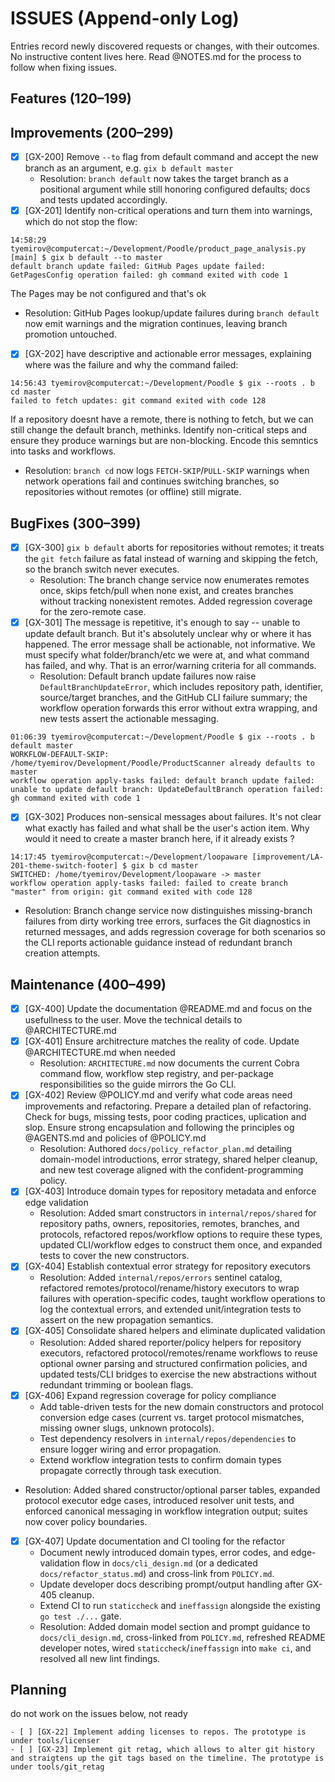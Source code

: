 # ISSUES (Append-only Log)

Entries record newly discovered requests or changes, with their outcomes. No instructive content lives here. Read @NOTES.md for the process to follow when fixing issues.

## Features (120–199)


## Improvements (200–299)

- [x] [GX-200] Remove `--to` flag from default command and accept the new branch as an argument, e.g. `gix b default master`
  - Resolution: `branch default` now takes the target branch as a positional argument while still honoring configured defaults; docs and tests updated accordingly.
- [x] [GX-201] Identify non-critical operations and turn them into warnings, which do not stop the flow:
```
14:58:29 tyemirov@computercat:~/Development/Poodle/product_page_analysis.py [main] $ gix b default --to master
default branch update failed: GitHub Pages update failed: GetPagesConfig operation failed: gh command exited with code 1
```
The Pages may be not configured and that's ok
- Resolution: GitHub Pages lookup/update failures during `branch default` now emit warnings and the migration continues, leaving branch promotion untouched.
- [x] [GX-202] have descriptive and actionable error messages, explaining where was the failure and why the command failed:
```
14:56:43 tyemirov@computercat:~/Development/Poodle $ gix --roots . b cd master
failed to fetch updates: git command exited with code 128
```
If a repository doesnt have a remote, there is nothing to fetch, but we can still change the default branch, methinks. Identify non-critical steps and ensure they produce warnings but are non-blocking. Encode this semntics into tasks and workflows.
- Resolution: `branch cd` now logs `FETCH-SKIP`/`PULL-SKIP` warnings when network operations fail and continues switching branches, so repositories without remotes (or offline) still migrate.

## BugFixes (300–399)

- [x] [GX-300] `gix b default` aborts for repositories without remotes; it treats the `git fetch` failure as fatal instead of warning and skipping the fetch, so the branch switch never executes.
  - Resolution: The branch change service now enumerates remotes once, skips fetch/pull when none exist, and creates branches without tracking nonexistent remotes. Added regression coverage for the zero-remote case.
- [x] [GX-301] The message is repetitive, it's enough to say -- unable to update default branch. But it's absolutely unclear why or where it has happened. The error message shall be actionable, not informative. We must specify what folder/branch/etc we were at, and what command has failed, and why. That is an error/warning criteria for all commands.
  - Resolution: Default branch update failures now raise `DefaultBranchUpdateError`, which includes repository path, identifier, source/target branches, and the GitHub CLI failure summary; the workflow operation forwards this error without extra wrapping, and new tests assert the actionable messaging.
```
01:06:39 tyemirov@computercat:~/Development/Poodle $ gix --roots . b default master
WORKFLOW-DEFAULT-SKIP: /home/tyemirov/Development/Poodle/ProductScanner already defaults to master
workflow operation apply-tasks failed: default branch update failed: unable to update default branch: UpdateDefaultBranch operation failed: gh command exited with code 1
```
- [x] [GX-302] Produces non-sensical messages about failures. It's not clear what exactly has failed and what shall be the user's action item. Why would it need to create a master branch here, if it already exists ?
```
14:17:45 tyemirov@computercat:~/Development/loopaware [improvement/LA-201-theme-switch-footer] $ gix b cd master
SWITCHED: /home/tyemirov/Development/loopaware -> master
workflow operation apply-tasks failed: failed to create branch "master" from origin: git command exited with code 128
```
  - Resolution: Branch change service now distinguishes missing-branch failures from dirty working tree errors, surfaces the Git diagnostics in returned messages, and adds regression coverage for both scenarios so the CLI reports actionable guidance instead of redundant branch creation attempts.

## Maintenance (400–499)

- [x] [GX-400] Update the documentation @README.md and focus on the usefullness to the user. Move the technical details to @ARCHITECTURE.md
- [x] [GX-401] Ensure architrecture matches the reality of code. Update @ARCHITECTURE.md when needed
  - Resolution: `ARCHITECTURE.md` now documents the current Cobra command flow, workflow step registry, and per-package responsibilities so the guide mirrors the Go CLI.
- [x] [GX-402] Review @POLICY.md and verify what code areas need improvements and refactoring. Prepare a detailed plan of refactoring. Check for bugs, missing tests, poor coding practices, uplication and slop. Ensure strong encapsulation and following the principles og @AGENTS.md and policies of @POLICY.md
  - Resolution: Authored `docs/policy_refactor_plan.md` detailing domain-model introductions, error strategy, shared helper cleanup, and new test coverage aligned with the confident-programming policy.
- [x] [GX-403] Introduce domain types for repository metadata and enforce edge validation
  - Resolution: Added smart constructors in `internal/repos/shared` for repository paths, owners, repositories, remotes, branches, and protocols, refactored repos/workflow options to require these types, updated CLI/workflow edges to construct them once, and expanded tests to cover the new constructors.
- [x] [GX-404] Establish contextual error strategy for repository executors
  - Resolution: Added `internal/repos/errors` sentinel catalog, refactored remotes/protocol/rename/history executors to wrap failures with operation-specific codes, taught workflow operations to log the contextual errors, and extended unit/integration tests to assert on the new propagation semantics.
- [x] [GX-405] Consolidate shared helpers and eliminate duplicated validation
  - Resolution: Added shared reporter/policy helpers for repository executors, refactored protocol/remotes/rename workflows to reuse optional owner parsing and structured confirmation policies, and updated tests/CLI bridges to exercise the new abstractions without redundant trimming or boolean flags.
- [x] [GX-406] Expand regression coverage for policy compliance
  - Add table-driven tests for the new domain constructors and protocol conversion edge cases (current vs. target protocol mismatches, missing owner slugs, unknown protocols).
  - Test dependency resolvers in `internal/repos/dependencies` to ensure logger wiring and error propagation.
  - Extend workflow integration tests to confirm domain types propagate correctly through task execution.
- Resolution: Added shared constructor/optional parser tables, expanded protocol executor edge cases, introduced resolver unit tests, and enforced canonical messaging in workflow integration output; suites now cover policy boundaries.
- [x] [GX-407] Update documentation and CI tooling for the refactor
  - Document newly introduced domain types, error codes, and edge-validation flow in `docs/cli_design.md` (or a dedicated `docs/refactor_status.md`) and cross-link from `POLICY.md`.
  - Update developer docs describing prompt/output handling after GX-405 cleanup.
  - Extend CI to run `staticcheck` and `ineffassign` alongside the existing `go test ./...` gate.
  - Resolution: Added domain model section and prompt guidance to `docs/cli_design.md`, cross-linked from `POLICY.md`, refreshed README developer notes, wired `staticcheck`/`ineffassign` into `make ci`, and resolved all new lint findings.

## Planning 
do not work on the issues below, not ready

    - [ ] [GX-22] Implement adding licenses to repos. The prototype is under tools/licenser
    - [ ] [GX-23] Implement git retag, which allows to alter git history and straigtens up the git tags based on the timeline. The prototype is under tools/git_retag

